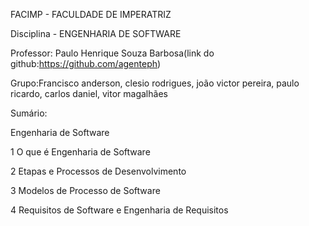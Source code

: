FACIMP - FACULDADE DE IMPERATRIZ

Disciplina - ENGENHARIA DE SOFTWARE

Professor: Paulo Henrique Souza Barbosa(link do github:https://github.com/agenteph)

Grupo:Francisco anderson, clesio rodrigues, joão victor pereira, paulo ricardo, carlos daniel, vitor magalhães


Sumário: 

Engenharia de Software 

   1 O que é Engenharia de Software

   2 Etapas e Processos de Desenvolvimento

   3 Modelos de Processo de Software

   4 Requisitos de Software e Engenharia de Requisitos
